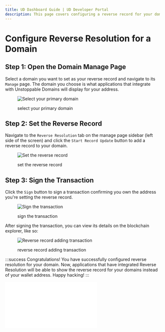 ```yaml
---
title: UD Dashboard Guide | UD Developer Portal
description: This page covers configuring a reverse record for your domains from the Unstoppable Domains dashboard.
---
```


# Configure Reverse Resolution for a Domain

## Step 1: Open the Domain Manage Page

Select a domain you want to set as your reverse record and navigate to its `Manage` page. The domain you choose is what applications that integrate with Unstoppable Domains will display for your address.

<figure>

![Select your primary domain](/images/choose-domain-for-reverse-record.png)

<figcaption>select your primary domain</figcaption>
</figure>

## Step 2: Set the Reverse Record

Navigate to the `Reverse Resolution` tab on the manage page sidebar (left side of the screen) and click the `Start Record Update` button to add a reverse record to your domain.

<figure>

![Set the reverse record](/images/set-reverse-resolution.png)

<figcaption>set the reverse record</figcaption>
</figure>

## Step 3: Sign the Transaction

Click the `Sign` button to sign a transaction confirming you own the address you're setting the reverse record.

<figure>

![Sign the transaction](/images/sign-reverse-record-adding.png "#width=40%;")

<figcaption>sign the transaction</figcaption>
</figure>

After signing the transaction, you can view its details on the blockchain explorer, like so:

<figure>

![Reverse record adding transaction](/images/finished-adding-reverse-record.png)

<figcaption>reverse record adding transaction</figcaption>
</figure>

:::success Congratulations!
You have successfully configured reverse resolution for your domain. Now, applications that have integrated Reverse Resolution will be able to show the reverse record for your domains instead of your wallet address. Happy hacking!
:::

<embed src="/snippets/_discord.md" />
